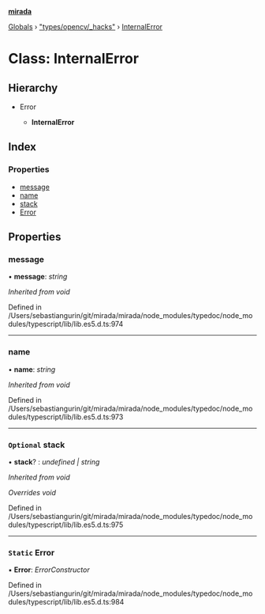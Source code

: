 **[mirada](../README.md)**

[Globals](../README.md) › ["types/opencv/_hacks"](../modules/_types_opencv__hacks_.md) › [InternalError](_types_opencv__hacks_.internalerror.md)

# Class: InternalError

## Hierarchy

* Error

  * **InternalError**

## Index

### Properties

* [message](_types_opencv__hacks_.internalerror.md#message)
* [name](_types_opencv__hacks_.internalerror.md#name)
* [stack](_types_opencv__hacks_.internalerror.md#optional-stack)
* [Error](_types_opencv__hacks_.internalerror.md#static-error)

## Properties

###  message

• **message**: *string*

*Inherited from void*

Defined in /Users/sebastiangurin/git/mirada/mirada/node_modules/typedoc/node_modules/typescript/lib/lib.es5.d.ts:974

___

###  name

• **name**: *string*

*Inherited from void*

Defined in /Users/sebastiangurin/git/mirada/mirada/node_modules/typedoc/node_modules/typescript/lib/lib.es5.d.ts:973

___

### `Optional` stack

• **stack**? : *undefined | string*

*Inherited from void*

*Overrides void*

Defined in /Users/sebastiangurin/git/mirada/mirada/node_modules/typedoc/node_modules/typescript/lib/lib.es5.d.ts:975

___

### `Static` Error

▪ **Error**: *ErrorConstructor*

Defined in /Users/sebastiangurin/git/mirada/mirada/node_modules/typedoc/node_modules/typescript/lib/lib.es5.d.ts:984